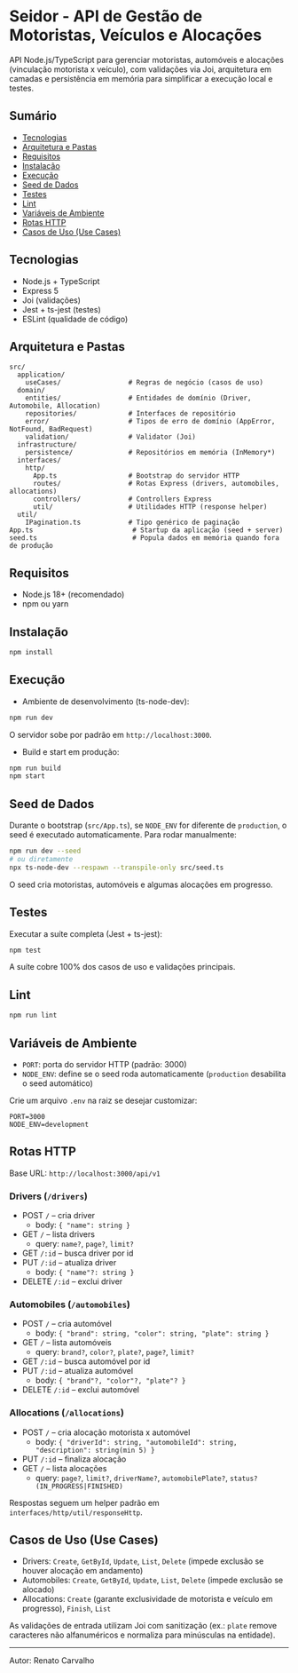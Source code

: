 # Seidor - API de Gestão de Motoristas, Veículos e Alocações

API Node.js/TypeScript para gerenciar motoristas, automóveis e alocações (vinculação motorista x veículo), com validações via Joi, arquitetura em camadas e persistência em memória para simplificar a execução local e testes.

## Sumário
- [Tecnologias](#tecnologias)
- [Arquitetura e Pastas](#arquitetura-e-pastas)
- [Requisitos](#requisitos)
- [Instalação](#instalação)
- [Execução](#execução)
- [Seed de Dados](#seed-de-dados)
- [Testes](#testes)
- [Lint](#lint)
- [Variáveis de Ambiente](#variáveis-de-ambiente)
- [Rotas HTTP](#rotas-http)
- [Casos de Uso (Use Cases)](#casos-de-uso-use-cases)

## Tecnologias
- Node.js + TypeScript
- Express 5
- Joi (validações)
- Jest + ts-jest (testes)
- ESLint (qualidade de código)

## Arquitetura e Pastas
```
src/
  application/
    useCases/                 # Regras de negócio (casos de uso)
  domain/
    entities/                 # Entidades de domínio (Driver, Automobile, Allocation)
    repositories/             # Interfaces de repositório
    error/                    # Tipos de erro de domínio (AppError, NotFound, BadRequest)
    validation/               # Validator (Joi)
  infrastructure/
    persistence/              # Repositórios em memória (InMemory*)
  interfaces/
    http/
      App.ts                  # Bootstrap do servidor HTTP
      routes/                 # Rotas Express (drivers, automobiles, allocations)
      controllers/            # Controllers Express
      util/                   # Utilidades HTTP (response helper)
  util/
    IPagination.ts            # Tipo genérico de paginação
App.ts                         # Startup da aplicação (seed + server)
seed.ts                        # Popula dados em memória quando fora de produção
```

## Requisitos
- Node.js 18+ (recomendado)
- npm ou yarn

## Instalação
```bash
npm install
```

## Execução
- Ambiente de desenvolvimento (ts-node-dev):
```bash
npm run dev
```
O servidor sobe por padrão em `http://localhost:3000`.

- Build e start em produção:
```bash
npm run build
npm start
```

## Seed de Dados
Durante o bootstrap (`src/App.ts`), se `NODE_ENV` for diferente de `production`, o seed é executado automaticamente. Para rodar manualmente:
```bash
npm run dev --seed
# ou diretamente
npx ts-node-dev --respawn --transpile-only src/seed.ts
```
O seed cria motoristas, automóveis e algumas alocações em progresso.

## Testes
Executar a suíte completa (Jest + ts-jest):
```bash
npm test
```
A suíte cobre 100% dos casos de uso e validações principais.

## Lint
```bash
npm run lint
```

## Variáveis de Ambiente
- `PORT`: porta do servidor HTTP (padrão: 3000)
- `NODE_ENV`: define se o seed roda automaticamente (`production` desabilita o seed automático)

Crie um arquivo `.env` na raiz se desejar customizar:
```
PORT=3000
NODE_ENV=development
```

## Rotas HTTP
Base URL: `http://localhost:3000/api/v1`

### Drivers (`/drivers`)
- POST `/` – cria driver
  - body: `{ "name": string }`
- GET `/` – lista drivers
  - query: `name?`, `page?`, `limit?`
- GET `/:id` – busca driver por id
- PUT `/:id` – atualiza driver
  - body: `{ "name"?: string }`
- DELETE `/:id` – exclui driver

### Automobiles (`/automobiles`)
- POST `/` – cria automóvel
  - body: `{ "brand": string, "color": string, "plate": string }`
- GET `/` – lista automóveis
  - query: `brand?`, `color?`, `plate?`, `page?`, `limit?`
- GET `/:id` – busca automóvel por id
- PUT `/:id` – atualiza automóvel
  - body: `{ "brand"?, "color"?, "plate"? }`
- DELETE `/:id` – exclui automóvel

### Allocations (`/allocations`)
- POST `/` – cria alocação motorista x automóvel
  - body: `{ "driverId": string, "automobileId": string, "description": string(min 5) }`
- PUT `/:id` – finaliza alocação
- GET `/` – lista alocações
  - query: `page?`, `limit?`, `driverName?`, `automobilePlate?`, `status? (IN_PROGRESS|FINISHED)`

Respostas seguem um helper padrão em `interfaces/http/util/responseHttp`.

## Casos de Uso (Use Cases)
- Drivers: `Create`, `GetById`, `Update`, `List`, `Delete` (impede exclusão se houver alocação em andamento)
- Automobiles: `Create`, `GetById`, `Update`, `List`, `Delete` (impede exclusão se alocado)
- Allocations: `Create` (garante exclusividade de motorista e veículo em progresso), `Finish`, `List`

As validações de entrada utilizam Joi com sanitização (ex.: `plate` remove caracteres não alfanuméricos e normaliza para minúsculas na entidade).

---
Autor: Renato Carvalho
